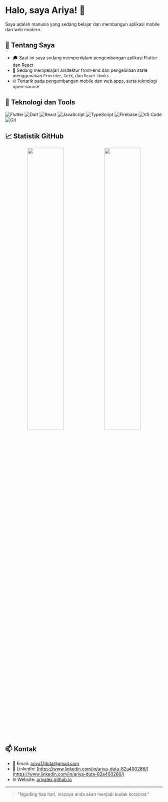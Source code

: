 # Halo, saya Ariya! 👋

Saya adalah manusia yang sedang belajar dan membangun aplikasi mobile dan web modern.

## 🚀 Tentang Saya

- 🎓 Saat ini saya sedang memperdalam pengembangan aplikasi Flutter dan React
- 🧠 Sedang mempelajari arsitektur front-end dan pengelolaan state menggunakan `Provider`, `GetX`, dan `React Hooks`
- 🌐 Tertarik pada pengembangan mobile dan web apps, serta teknologi open-source

## 🔧 Teknologi dan Tools

![Flutter](https://img.shields.io/badge/-Flutter-02569B?style=flat&logo=flutter&logoColor=white)
![Dart](https://img.shields.io/badge/-Dart-0175C2?style=flat&logo=dart&logoColor=white)
![React](https://img.shields.io/badge/-React-61DAFB?style=flat&logo=react&logoColor=black)
![JavaScript](https://img.shields.io/badge/-JavaScript-F7DF1E?style=flat&logo=javascript&logoColor=black)
![TypeScript](https://img.shields.io/badge/-TypeScript-3178C6?style=flat&logo=typescript&logoColor=white)
![Firebase](https://img.shields.io/badge/-Firebase-FFCA28?style=flat&logo=firebase&logoColor=black)
![VS Code](https://img.shields.io/badge/-VS%20Code-007ACC?style=flat&logo=visual-studio-code&logoColor=white)
![Git](https://img.shields.io/badge/-Git-F05032?style=flat&logo=git&logoColor=white)

## 📈 Statistik GitHub

<p align="center">
  <img src="https://github-readme-stats.vercel.app/api?username=ariyalex&show_icons=true&theme=github_dark" width="48%" />
  <img src="https://github-readme-streak-stats.herokuapp.com/?user=ariyalex&theme=github-dark-blue" width="48%" />
</p>

## 📫 Kontak

- 📧 Email: [ariya17duta@gmail.com](mailto:ariya17duta@gmail.com)
- 💼 LinkedIn: [https://www.linkedin.com/in/ariya-duta-82a400286/](https://www.linkedin.com/in/ariya-duta-82a400286/)
- 🌐 Website: [ariyalex.github.io](https://ariyalex.github.io)

---

> "Ngoding tiap hari, niscaya anda akan menjadi budak korporat."
